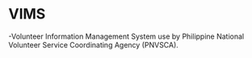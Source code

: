 # VIMS 
-Volunteer Information Management System use by Philippine National Volunteer Service Coordinating Agency (PNVSCA).
